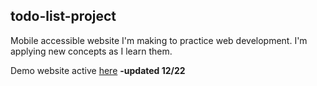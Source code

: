 ## todo-list-project

Mobile accessible website I'm making to practice web development. I'm applying new concepts as I learn them.

Demo website active <a href="https://holley-todo-project.neocities.org/" target="_blank">here</a> **-updated 12/22**

